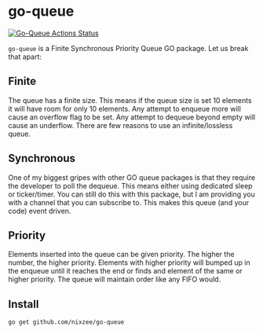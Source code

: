 # go-queue

[![Go-Queue Actions Status](https://github.com/nixzee/go-queue/workflows/Go/badge.svg)](https://github.com/nixzee/go-queue/actions)

`go-queue` is a Finite Synchronous Priority Queue GO package. Let us break that apart:

## Finite

The queue has a finite size. This means if the queue size is set 10 elements it will have room for only 10 elements. Any attempt to enqueue more will cause an overflow flag to be set. Any attempt to dequeue beyond empty will cause an underflow. There are few reasons to use an infinite/lossless queue.

## Synchronous

One of my biggest gripes with other GO queue packages is that they require the developer to poll the dequeue. This means either using dedicated sleep or ticker/timer. You can still do this with this package, but I am providing you with a channel that you can subscribe to. This makes this queue (and your code) event driven.

## Priority

Elements inserted into the queue can be given priority. The higher the number, the higher priority. Elements with higher priority will bumped up in the enqueue until it reaches the end or finds and element of the same or higher priority. The queue will maintain order like any FIFO would.

## Install

`go get github.com/nixzee/go-queue`

